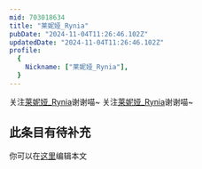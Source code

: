```yaml
---
mid: 703018634
title: "莱妮娅_Rynia"
pubDate: "2024-11-04T11:26:46.102Z"
updatedDate: "2024-11-04T11:26:46.102Z"
profile:
  {
    Nickname: ["莱妮娅_Rynia"],
  }
---
```


关注[莱妮娅_Rynia](https://space.bilibili.com/703018634)谢谢喵~ 关注[莱妮娅_Rynia](https://space.bilibili.com/703018634)谢谢喵~

## 此条目有待补充
你可以在[这里](https://github.com/Yuhanawa/VTuber.ICU-Content/edit/master/v/莱妮娅_Rynia/index.md)编辑本文
